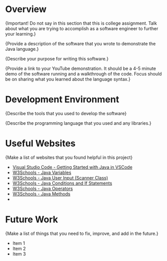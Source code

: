 # Overview

{Important! Do not say in this section that this is college assignment. Talk about what you are trying to accomplish as a software engineer to further your learning.}

{Provide a description of the software that you wrote to demonstrate the Java language.}

{Describe your purpose for writing this software.}

{Provide a link to your YouTube demonstration. It should be a 4-5 minute demo of the software running and a walkthrough of the code. Focus should be on sharing what you learned about the language syntax.}

# Development Environment

{Describe the tools that you used to develop the software}

{Describe the programming language that you used and any libraries.}

# Useful Websites

{Make a list of websites that you found helpful in this project}

- [Visual Studio Code - Getting Started with Java in VSCode](https://code.visualstudio.com/docs/java/java-tutorial)
- [W3Schools - Java Variables](https://www.w3schools.com/java/java_variables.asp)
- [W3Schools - Java User Input (Scanner Class)](https://www.w3schools.com/java/java_user_input.asp)
- [W3Schools - Java Conditions and If Statements](https://www.w3schools.com/java/java_conditions.asp)
- [W3Schools - Java Operators](https://www.w3schools.com/java/java_operators.asp)
- [W3Schools - Java Methods](https://www.w3schools.com/java/java_methods.asp)
- []()

# Future Work

{Make a list of things that you need to fix, improve, and add in the future.}

- Item 1
- Item 2
- Item 3